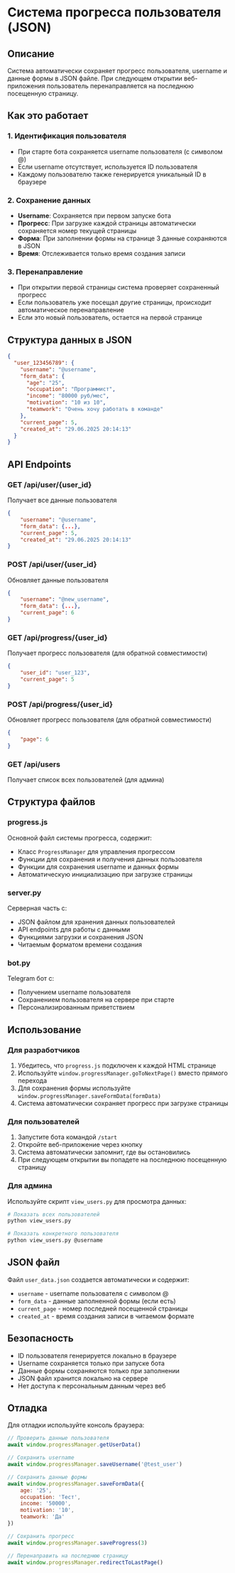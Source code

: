 # Система прогресса пользователя (JSON)

## Описание

Система автоматически сохраняет прогресс пользователя, username и данные формы в JSON файле. При следующем открытии веб-приложения пользователь перенаправляется на последнюю посещенную страницу.

## Как это работает

### 1. Идентификация пользователя
- При старте бота сохраняется username пользователя (с символом @)
- Если username отсутствует, используется ID пользователя
- Каждому пользователю также генерируется уникальный ID в браузере

### 2. Сохранение данных
- **Username**: Сохраняется при первом запуске бота
- **Прогресс**: При загрузке каждой страницы автоматически сохраняется номер текущей страницы
- **Форма**: При заполнении формы на странице 3 данные сохраняются в JSON
- **Время**: Отслеживается только время создания записи

### 3. Перенаправление
- При открытии первой страницы система проверяет сохраненный прогресс
- Если пользователь уже посещал другие страницы, происходит автоматическое перенаправление
- Если это новый пользователь, остается на первой странице

## Структура данных в JSON

```json
{
  "user_123456789": {
    "username": "@username",
    "form_data": {
      "age": "25",
      "occupation": "Программист",
      "income": "80000 руб/мес",
      "motivation": "10 из 10",
      "teamwork": "Очень хочу работать в команде"
    },
    "current_page": 5,
    "created_at": "29.06.2025 20:14:13"
  }
}
```

## API Endpoints

### GET /api/user/{user_id}
Получает все данные пользователя
```json
{
    "username": "@username",
    "form_data": {...},
    "current_page": 5,
    "created_at": "29.06.2025 20:14:13"
}
```

### POST /api/user/{user_id}
Обновляет данные пользователя
```json
{
    "username": "@new_username",
    "form_data": {...},
    "current_page": 6
}
```

### GET /api/progress/{user_id}
Получает прогресс пользователя (для обратной совместимости)
```json
{
    "user_id": "user_123",
    "current_page": 5
}
```

### POST /api/progress/{user_id}
Обновляет прогресс пользователя (для обратной совместимости)
```json
{
    "page": 6
}
```

### GET /api/users
Получает список всех пользователей (для админа)

## Структура файлов

### progress.js
Основной файл системы прогресса, содержит:
- Класс `ProgressManager` для управления прогрессом
- Функции для сохранения и получения данных пользователя
- Функции для сохранения username и данных формы
- Автоматическую инициализацию при загрузке страницы

### server.py
Серверная часть с:
- JSON файлом для хранения данных пользователей
- API endpoints для работы с данными
- Функциями загрузки и сохранения JSON
- Читаемым форматом времени создания

### bot.py
Telegram бот с:
- Получением username пользователя
- Сохранением пользователя на сервере при старте
- Персонализированным приветствием

## Использование

### Для разработчиков
1. Убедитесь, что `progress.js` подключен к каждой HTML странице
2. Используйте `window.progressManager.goToNextPage()` вместо прямого перехода
3. Для сохранения формы используйте `window.progressManager.saveFormData(formData)`
4. Система автоматически сохраняет прогресс при загрузке страницы

### Для пользователей
1. Запустите бота командой `/start`
2. Откройте веб-приложение через кнопку
3. Система автоматически запомнит, где вы остановились
4. При следующем открытии вы попадете на последнюю посещенную страницу

### Для админа
Используйте скрипт `view_users.py` для просмотра данных:
```bash
# Показать всех пользователей
python view_users.py

# Показать конкретного пользователя
python view_users.py @username
```

## JSON файл

Файл `user_data.json` создается автоматически и содержит:
- `username` - username пользователя с символом @
- `form_data` - данные заполненной формы (если есть)
- `current_page` - номер последней посещенной страницы
- `created_at` - время создания записи в читаемом формате

## Безопасность

- ID пользователя генерируется локально в браузере
- Username сохраняется только при запуске бота
- Данные формы сохраняются только при заполнении
- JSON файл хранится локально на сервере
- Нет доступа к персональным данным через веб

## Отладка

Для отладки используйте консоль браузера:
```javascript
// Проверить данные пользователя
await window.progressManager.getUserData()

// Сохранить username
await window.progressManager.saveUsername('@test_user')

// Сохранить данные формы
await window.progressManager.saveFormData({
    age: '25',
    occupation: 'Тест',
    income: '50000',
    motivation: '10',
    teamwork: 'Да'
})

// Сохранить прогресс
await window.progressManager.saveProgress(3)

// Перенаправить на последнюю страницу
await window.progressManager.redirectToLastPage()
``` 